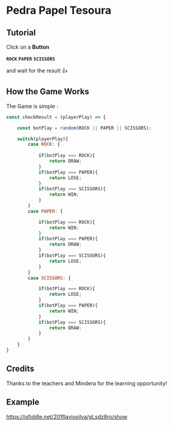 # Pedra Papel Tesoura

## Tutorial

Click on a **Button**

**``
ROCK
``**
**``
PAPER
``**
**``
SCISSORS
``**

and wait for the result 👍

## How the Game Works

The Game is simple :

```js
const checkResult = (playerPlay) => {

    const botPlay = random(ROCK || PAPER || SCISSORS);

    switch(playerPlay){
        case ROCK: {
            
            if(botPlay === ROCK){
                return DRAW;
            }
            if(botPlay === PAPER){
                return LOSE;
            }
            if(botPlay === SCISSORS){
                return WIN;
            }
        }
        case PAPER: {

            if(botPlay === ROCK){
                return WIN;
            }
            if(botPlay === PAPER){
                return DRAW;
            }
            if(botPlay === SCISSORS){
                return LOSE;
            }
        }
        case SCISSORS: {

            if(botPlay === ROCK){
                return LOSE;
            }
            if(botPlay === PAPER){
                return WIN;
            }
            if(botPlay === SCISSORS){
                return DRAW;
            }
        }
    }
}
```

##  Credits

Thanks to the teachers and Mindera for the learning opportunity!

## Example

https://jsfiddle.net/201flaviosilva/gLsdz8ro/show
